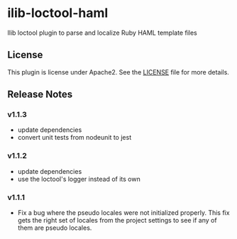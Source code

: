 # ilib-loctool-haml

Ilib loctool plugin to parse and localize Ruby HAML template files

## License

This plugin is license under Apache2. See the [LICENSE](./LICENSE)
file for more details.

## Release Notes

### v1.1.3

- update dependencies
- convert unit tests from nodeunit to jest

### v1.1.2

- update dependencies
- use the loctool's logger instead of its own

### v1.1.1

- Fix a bug where the pseudo locales were not initialized properly.
  This fix gets the right set of locales from the project settings to
  see if any of them are pseudo locales.


